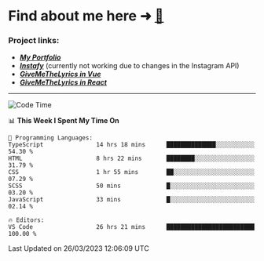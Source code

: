 # Find about me here ➜ [🧑](https://pauabella.dev)

### Project links:
- ***[My Portfolio](https://pauabella.dev)***
- ***[Instafy](https://instafy.me)*** (currently not working due to changes in the Instagram API)
- ***[GiveMeTheLyrics in Vue](https://lyrics.pauabella.dev)***
- ***[GiveMeTheLyrics in React](https://pauabella.dev/GiveMeTheLyrics)***

---
<!--START_SECTION:waka-->
![Code Time](http://img.shields.io/badge/Code%20Time-2%2C032%20hrs%2053%20mins-blue)

📊 **This Week I Spent My Time On** 

```text
💬 Programming Languages: 
TypeScript               14 hrs 18 mins      ██████████████░░░░░░░░░░░   54.30 % 
HTML                     8 hrs 22 mins       ████████░░░░░░░░░░░░░░░░░   31.79 % 
CSS                      1 hr 55 mins        ██░░░░░░░░░░░░░░░░░░░░░░░   07.29 % 
SCSS                     50 mins             █░░░░░░░░░░░░░░░░░░░░░░░░   03.20 % 
JavaScript               33 mins             █░░░░░░░░░░░░░░░░░░░░░░░░   02.14 % 

🔥 Editors: 
VS Code                  26 hrs 21 mins      █████████████████████████   100.00 % 
```


 Last Updated on 26/03/2023 12:06:09 UTC
<!--END_SECTION:waka-->
